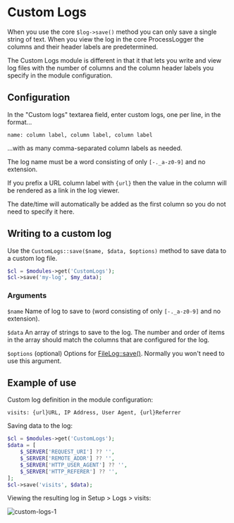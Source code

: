 # Custom Logs

When you use the core `$log->save()` method you can only save a single string of text. When you view the log in the core ProcessLogger the columns and their header labels are predetermined.

The Custom Logs module is different in that it that lets you write and view log files with the number of columns and the column header labels you specify in the module configuration.

## Configuration

In the "Custom logs" textarea field, enter custom logs, one per line, in the format...
```
name: column label, column label, column label
```
...with as many comma-separated column labels as needed.

The log name must be a word consisting of only `[-._a-z0-9]` and no extension.

If you prefix a URL column label with `{url}` then the value in the column will be rendered as a link in the log viewer.

The date/time will automatically be added as the first column so you do not need to specify it here.

## Writing to a custom log

Use the `CustomLogs::save($name, $data, $options)` method to save data to a custom log file.

```php
$cl = $modules->get('CustomLogs');
$cl->save('my-log', $my_data);
```

### Arguments

`$name` Name of log to save to (word consisting of only `[-._a-z0-9]` and no extension).

`$data` An array of strings to save to the log. The number and order of items in the array should match the columns that are configured for the log.

`$options` (optional) Options for [FileLog::save()](https://processwire.com/api/ref/file-log/save/). Normally you won't need to use this argument.

## Example of use

Custom log definition in the module configuration:

```
visits: {url}URL, IP Address, User Agent, {url}Referrer
```

Saving data to the log:

```php
$cl = $modules->get('CustomLogs');
$data = [
    $_SERVER['REQUEST_URI'] ?? '',
    $_SERVER['REMOTE_ADDR'] ?? '',
    $_SERVER['HTTP_USER_AGENT'] ?? '',
    $_SERVER['HTTP_REFERER'] ?? '',
];
$cl->save('visits', $data);
```

Viewing the resulting log in Setup > Logs > visits:

![custom-logs-1](https://github.com/Toutouwai/CustomLogs/assets/1538852/9977c29d-9b5c-4f0a-aa45-cb02086a2b78)